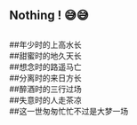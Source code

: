 ## Nothing !                    😅😅
##
##
##
##年少时的上高水长  
##甜蜜时的地久天长  
##想念时的路遥马亡  
##分离时的来日方长  
##醉酒时的三行过场  
##失意时的人走茶凉  
##这一世匆匆忙忙不过是大梦一场  
